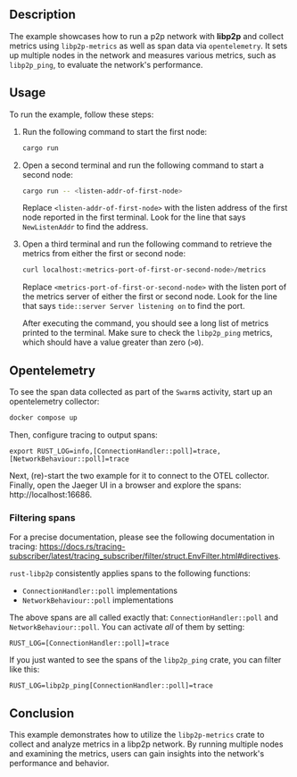 ## Description

The example showcases how to run a p2p network with **libp2p** and collect metrics using `libp2p-metrics` as well as span data via `opentelemetry`.
It sets up multiple nodes in the network and measures various metrics, such as `libp2p_ping`, to evaluate the network's performance.

## Usage

To run the example, follow these steps:

1. Run the following command to start the first node:

   ```sh
   cargo run
   ```

2. Open a second terminal and run the following command to start a second node:

   ```sh
   cargo run -- <listen-addr-of-first-node>
   ```

   Replace `<listen-addr-of-first-node>` with the listen address of the first node reported in the first terminal.
   Look for the line that says `NewListenAddr` to find the address.

3. Open a third terminal and run the following command to retrieve the metrics from either the first or second node:

   ```sh
   curl localhost:<metrics-port-of-first-or-second-node>/metrics
   ```

   Replace `<metrics-port-of-first-or-second-node>` with the listen port of the metrics server of either the first or second node.
   Look for the line that says `tide::server Server listening on` to find the port.

   After executing the command, you should see a long list of metrics printed to the terminal.
   Make sure to check the `libp2p_ping` metrics, which should have a value greater than zero (`>0`).

## Opentelemetry

To see the span data collected as part of the `Swarm`s activity, start up an opentelemetry collector:

```sh
docker compose up
```

Then, configure tracing to output spans:

```shell
export RUST_LOG=info,[ConnectionHandler::poll]=trace,[NetworkBehaviour::poll]=trace
```

Next, (re)-start the two example for it to connect to the OTEL collector.
Finally, open the Jaeger UI in a browser and explore the spans: http://localhost:16686.

### Filtering spans

For a precise documentation, please see the following documentation in tracing: https://docs.rs/tracing-subscriber/latest/tracing_subscriber/filter/struct.EnvFilter.html#directives.

`rust-libp2p` consistently applies spans to the following functions:

- `ConnectionHandler::poll` implementations
- `NetworkBehaviour::poll` implementations

The above spans are all called exactly that: `ConnectionHandler::poll` and `NetworkBehaviour::poll`.
You can activate _all_ of them by setting:

```
RUST_LOG=[ConnectionHandler::poll]=trace
```

If you just wanted to see the spans of the `libp2p_ping` crate, you can filter like this:

```
RUST_LOG=libp2p_ping[ConnectionHandler::poll]=trace
```

## Conclusion

This example demonstrates how to utilize the `libp2p-metrics` crate to collect and analyze metrics in a libp2p network.
By running multiple nodes and examining the metrics, users can gain insights into the network's performance and behavior.
